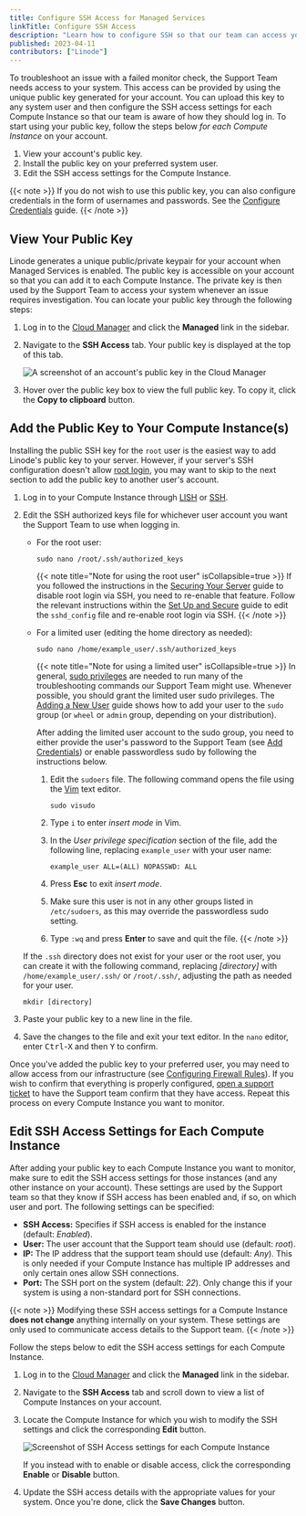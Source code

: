 ```yaml
---
title: Configure SSH Access for Managed Services
linkTitle: Configure SSH Access
description: "Learn how to configure SSH so that our team can access your system when troubleshooting."
published: 2023-04-11
contributors: ["Linode"]
---
```


To troubleshoot an issue with a failed monitor check, the Support Team needs access to your system. This access can be provided by using the unique public key generated for your account. You can upload this key to any system user and then configure the SSH access settings for each Compute Instance so that our team is aware of how they should log in. To start using your public key, follow the steps below *for each Compute Instance* on your account.

1. View your account's public key.
1. Install the public key on your preferred system user.
1. Edit the SSH access settings for the Compute Instance.

{{< note >}}
If you do not wish to use this public key, you can also configure credentials in the form of usernames and passwords. See the [Configure Credentials]() guide.
{{< /note >}}

## View Your Public Key

Linode generates a unique public/private keypair for your account when Managed Services is enabled. The public key is accessible on your account so that you can add it to each Compute Instance. The private key is then used by the Support Team to access your system whenever an issue requires investigation. You can locate your public key through the following steps:

1. Log in to the [Cloud Manager](https://cloud.linode.com) and click the **Managed** link in the sidebar.

1. Navigate to the **SSH Access** tab. Your public key is displayed at the top of this tab.

    ![A screenshot of an account's public key in the Cloud Manager](managed-public-key.png)

1. Hover over the public key box to view the full public key. To copy it, click the **Copy to clipboard** button.

## Add the Public Key to Your Compute Instance(s)

Installing the public SSH key for the `root` user is the easiest way to add Linode's public key to your server. However, if your server's SSH configuration doesn't allow [root login](/docs/products/compute/compute-instances/guides/set-up-and-secure/#ssh-daemon-options), you may want to skip to the next section to add the public key to another user's account.

1. Log in to your Compute Instance through [LISH](/docs/products/compute/compute-instances/guides/lish/) or [SSH](/docs/products/compute/compute-instances/guides/set-up-and-secure/#connect-to-the-instance).

1. Edit the SSH authorized keys file for whichever user account you want the Support Team to use when logging in.

    - For the root user:

        ```command
        sudo nano /root/.ssh/authorized_keys
        ```

        {{< note title="Note for using the root user" isCollapsible=true >}}
        If you followed the instructions in the [Securing Your Server](/docs/products/compute/compute-instances/guides/set-up-and-secure/) guide to disable root login via SSH, you need to re-enable that feature. Follow the relevant instructions within the [Set Up and Secure](/docs/products/compute/compute-instances/guides/set-up-and-secure/#ssh-daemon-options) guide to edit the `sshd_config` file and re-enable root login via SSH.
        {{< /note >}}

    - For a limited user (editing the home directory as needed):

        ```command
        sudo nano /home/example_user/.ssh/authorized_keys
        ```

        {{< note title="Note for using a limited user" isCollapsible=true >}}
        In general, [sudo privileges](/docs/guides/linux-users-and-groups/#understanding-sudo) are needed to run many of the troubleshooting commands our Support Team might use. Whenever possible, you should grant the limited user sudo privileges. The [Adding a New User](/docs/products/compute/compute-instances/guides/set-up-and-secure/#add-a-limited-user-account) guide shows how to add your user to the `sudo` group (or `wheel` or `admin` group, depending on your distribution).

        After adding the limited user account to the sudo group, you need to either provide the user's password to the Support Team (see [Add Credentials](#adding-service-credentials)) or enable passwordless sudo by following the instructions below.

        1.  Edit the `sudoers` file. The following command opens the file using the [Vim](https://en.wikipedia.org/wiki/Vim_(text_editor)) text editor.

            ```command
            sudo visudo
            ```

        1.  Type `i` to enter *insert mode* in Vim.

        1.  In the *User privilege specification* section of the file, add the following line, replacing `example_user` with your user name:

            ```output
            example_user ALL=(ALL) NOPASSWD: ALL
            ```

        1.  Press **Esc** to exit *insert mode*.

        1.  Make sure this user is not in any other groups listed in `/etc/sudoers`, as this may override the passwordless sudo setting.

        1.  Type `:wq` and press **Enter** to save and quit the file.
        {{< /note >}}

    If the `.ssh` directory does not exist for your user or the root user, you can create it with the following command, replacing *[directory]* with `/home/example_user/.ssh/` or `/root/.ssh/`, adjusting the path as needed for your user.

    ```command
    mkdir [directory]
    ```

1. Paste your public key to a new line in the file.

1. Save the changes to the file and exit your text editor. In the `nano` editor, enter <kbd>Ctrl</kbd>-<kbd>X</kbd> and then <kbd>Y</kbd> to confirm.

Once you've added the public key to your preferred user, you may need to allow access from our infrastructure (see [Configuring Firewall Rules](#configuring-firewall-rules)). If you wish to confirm that everything is properly configured, [open a support ticket](/docs/products/platform/get-started/guides/support/#contacting-linode-support) to have the Support team confirm that they have access. Repeat this process on every Compute Instance you want to monitor.

## Edit SSH Access Settings for Each Compute Instance

After adding your public key to each Compute Instance you want to monitor, make sure to edit the SSH access settings for those instances (and any other instance on your account). These settings are used by the Support team so that they know if SSH access has been enabled and, if so, on which user and port. The following settings can be specified:

- **SSH Access:** Specifies if SSH access is enabled for the instance (default: *Enabled*).
- **User:** The user account that the Support team should use (default: *root*).
- **IP:** The IP address that the support team should use (default: *Any*). This is only needed if your Compute Instance has multiple IP addresses and only certain ones allow SSH connections.
- **Port:** The SSH port on the system (default: *22*). Only change this if your system is using a non-standard port for SSH connections.

{{< note >}}
Modifying these SSH access settings for a Compute Instance **does not change** anything internally on your system. These settings are only used to communicate access details to the Support team.
{{< /note >}}

Follow the steps below to edit the SSH access settings for each Compute Instance.

1. Log in to the [Cloud Manager](https://cloud.linode.com) and click the **Managed** link in the sidebar.

1. Navigate to the **SSH Access** tab and scroll down to view a list of Compute Instances on your account.

1. Locate the Compute Instance for which you wish to modify the SSH settings and click the corresponding **Edit** button.

    ![Screenshot of SSH Access settings for each Compute Instance](managed-ssh-access-list.png)

    If you instead with to enable or disable access, click the corresponding **Enable** or **Disable** button.

1. Update the SSH access details with the appropriate values for your system. Once you're done, click the **Save Changes** button.